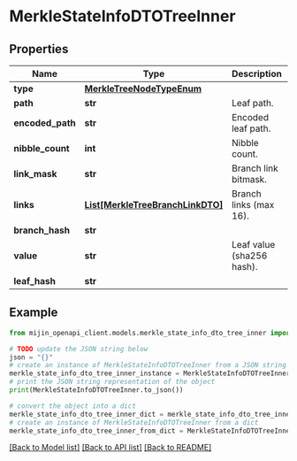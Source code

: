 # MerkleStateInfoDTOTreeInner


## Properties

Name | Type | Description | Notes
------------ | ------------- | ------------- | -------------
**type** | [**MerkleTreeNodeTypeEnum**](MerkleTreeNodeTypeEnum.md) |  | 
**path** | **str** | Leaf path. | 
**encoded_path** | **str** | Encoded leaf path. | 
**nibble_count** | **int** | Nibble count. | 
**link_mask** | **str** | Branch link bitmask. | 
**links** | [**List[MerkleTreeBranchLinkDTO]**](MerkleTreeBranchLinkDTO.md) | Branch links (max 16). | 
**branch_hash** | **str** |  | 
**value** | **str** | Leaf value (sha256 hash). | 
**leaf_hash** | **str** |  | 

## Example

```python
from mijin_openapi_client.models.merkle_state_info_dto_tree_inner import MerkleStateInfoDTOTreeInner

# TODO update the JSON string below
json = "{}"
# create an instance of MerkleStateInfoDTOTreeInner from a JSON string
merkle_state_info_dto_tree_inner_instance = MerkleStateInfoDTOTreeInner.from_json(json)
# print the JSON string representation of the object
print(MerkleStateInfoDTOTreeInner.to_json())

# convert the object into a dict
merkle_state_info_dto_tree_inner_dict = merkle_state_info_dto_tree_inner_instance.to_dict()
# create an instance of MerkleStateInfoDTOTreeInner from a dict
merkle_state_info_dto_tree_inner_from_dict = MerkleStateInfoDTOTreeInner.from_dict(merkle_state_info_dto_tree_inner_dict)
```
[[Back to Model list]](../README.md#documentation-for-models) [[Back to API list]](../README.md#documentation-for-api-endpoints) [[Back to README]](../README.md)


